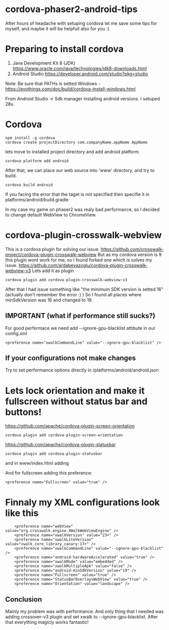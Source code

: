 # cordova-phaser2-android-tips
After hours of headache with setuping cordova let me save some tips for myself, and maybe it will be helpfull also for you :)

# Preparing to install cordova
1. Java Development Kit 8 (JDK)
https://www.oracle.com/java/technologies/jdk8-downloads.html
2. Android Studio
https://developer.android.com/studio?pkg=studio

Note: Be sure that PATHs is setted
Windows - https://evothings.com/doc/build/cordova-install-windows.html

From Android Studio -> Sdk manager installing android versions. I setuped 28v.

# Cordova
```
npm install -g cordova
cordova create projectDirectory com.companyName.appName AppName
```

lets move to installed project directory and add android platform
```
cordova platform add android
```

After that, we can place our web source into 'www' directory, and try to build.
```
cordova build android
```
If you facing the error that the taget is not specified then specifie it in platforms/android/build.gradle

In my case my game on phaser2 was realy bad performance, so I decided to change default WebView to ChromeView.

# cordova-plugin-crosswalk-webview
This is a cordova plugin for solving our issue.
https://github.com/crosswalk-project/cordova-plugin-crosswalk-webview
But as my cordova version is 9 this plugin wont work for me, so I found forked one which is solves my issue.
https://github.com/ardabeyazoglu/cordova-plugin-crosswalk-webview-v3
Lets add it as plugin
```
cordova plugin add cordova-plugin-crosswalk-webview-v3
```

After that I had issue something like "the minimum SDK version is setted 16" (actually don't remember the error :) )
So I found all places where minSdkVersion was 16 and changed to 19.

## IMPORTANT (what if performance still sucks?)
For good performace we need add --ignore-gpu-blacklist attibute in our config.xml
```
<preference name="xwalkCommandLine" value="--ignore-gpu-blacklist" />
```

## If your configurations not make changes
Try to set performance options directly in /platforms/android/android.json

# Lets lock orientation and make it fullscreen without status bar and buttons!
https://github.com/apache/cordova-plugin-screen-orientation
```
cordova plugin add cordova-plugin-screen-orientation
```
https://github.com/apache/cordova-plugin-statusbar
```
cordova plugin add cordova-plugin-statusbar
```

and in www/index.html adding <script> tag with the following code
```
  document.addEventListener("deviceready", onDeviceReady, false);
  document.addEventListener("resume", onResume, false);
  function onDeviceReady() {
        screen.orientation.lock('landscape');
        StatusBar.hide();
  }
  function onResume() {
        StatusBar.hide();
  }
```
Also do not forget to add cordova.js before your script
  <script type="text/javascript" src="cordova.js"></script>

And for fullscreen adding this preference:
```
<preference name="Fullscreen" value="true" />
```

# Finnaly my XML configurations look like this
```
    <preference name="webView" value="org.crosswalk.engine.XWalkWebViewEngine" />
    <preference name="xwalkVersion" value="23+" />
    <preference name="xwalkLiteVersion" value="xwalk_core_library_canary:17+" />
    <preference name="xwalkCommandLine" value="--ignore-gpu-blacklist" />
    <preference name="android-hardwareAccelerated" value="true" />
    <preference name="xwalkMode" value="embedded" />
    <preference name="xwalkMultipleApk" value="false" />
    <preference name="android-minSdkVersion" value="19" />
    <preference name="Fullscreen" value="true" />
    <preference name="StatusBarOverlaysWebView" value="true" />
    <preference name="Orientation" value="landscape" />
```

## Conclusion
Mainly my problem was with performance. And only thing that I needed was adding crossover-v3 plugin and set xwalk to --ignore-gpu-blacklist. After that everything magicly works fantastic! 
